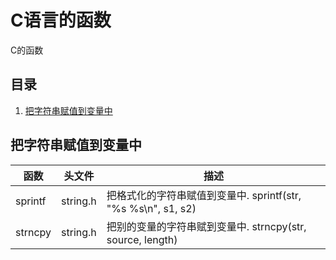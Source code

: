 # C语言的函数


C的函数

## 目录

1. [把字符串赋值到变量中](#把字符串赋值到变量中)

## 把字符串赋值到变量中

| 函数 | 头文件 | 描述 |
| ---- | ----- | ---- |
| sprintf | string.h | 把格式化的字符串赋值到变量中. sprintf(str, "%s %s\n", s1, s2) |
| strncpy | string.h | 把别的变量的字符串赋到变量中. strncpy(str, source, length) |

